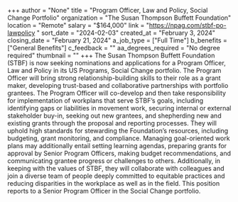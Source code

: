 +++
author = "None"
title = "Program Officer, Law and Policy, Social Change Portfolio"
organization = "The Susan Thompson Buffett Foundation"
location = "Remote"
salary = "$164,000"
link = "https://npag.com/stbf-po-lawpolicy "
sort_date = "2024-02-03"
created_at = "February 3, 2024"
closing_date = "February 21, 2024"
a_job_type = ["Full Time"]
b_benefits = ["General Benefits"]
c_feedback = ""
aa_degrees_required = "No degree required"
thumbnail = ""
+++
The Susan Thompson Buffett Foundation (STBF) is now seeking nominations and applications for a Program Officer, Law and Policy in its US Programs, Social Change portfolio. The Program Officer will bring strong relationship-building skills to their role as a grant maker, developing trust-based and collaborative partnerships with portfolio grantees. The Program Officer will co-develop and then take responsibility for implementation of workplans that serve STBF’s goals, including identifying gaps or liabilities in movement work, securing internal or external stakeholder buy-in, seeking out new grantees, and shepherding new and existing grants through the proposal and reporting processes. They will uphold high standards for stewarding the Foundation’s resources, including budgeting, grant monitoring, and compliance. Managing goal-oriented work plans may additionally entail setting learning agendas, preparing grants for approval by Senior Program Officers, making budget recommendations, and communicating grantee progress or challenges to others. Additionally, in keeping with the values of STBF, they will collaborate with colleagues and join a diverse team of people deeply committed to equitable practices and reducing disparities in the workplace as well as in the field. This position reports to a Senior Program Officer in the Social Change portfolio.
